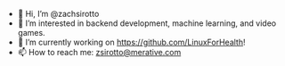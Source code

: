 - 👋 Hi, I’m @zachsirotto
- 👀 I’m interested in backend development, machine learning, and video games.
- 🌱 I’m currently working on https://github.com/LinuxForHealth!
- 📫 How to reach me: zsirotto@merative.com

<!---
zachsirotto/zachsirotto is a ✨ special ✨ repository because its `README.md` (this file) appears on your GitHub profile.
You can click the Preview link to take a look at your changes.
--->
